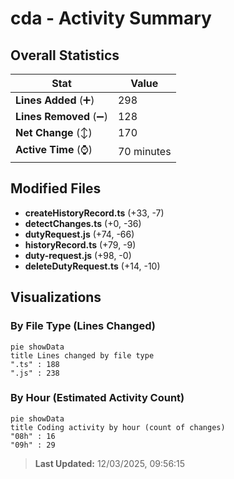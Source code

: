 # cda - Activity Summary 

## Overall Statistics

| Stat                   | Value                                                             |
| ---------------------- | ----------------------------------------------------------------- |
| **Lines Added** (➕)   | 298                                          |
| **Lines Removed** (➖) | 128                                        |
| **Net Change** (↕)    | 170                |
| **Active Time** (⌚)   | 70 minutes |


## Modified Files
- **createHistoryRecord.ts** (+33, -7)
- **detectChanges.ts** (+0, -36)
- **dutyRequest.js** (+74, -66)
- **historyRecord.ts** (+79, -9)
- **duty-request.js** (+98, -0)
- **deleteDutyRequest.ts** (+14, -10)

## Visualizations

### By File Type (Lines Changed)

```mermaid
pie showData
title Lines changed by file type
".ts" : 188
".js" : 238
```

### By Hour (Estimated Activity Count)

```mermaid
pie showData
title Coding activity by hour (count of changes)
"08h" : 16
"09h" : 29
```


> **Last Updated:** 12/03/2025, 09:56:15
